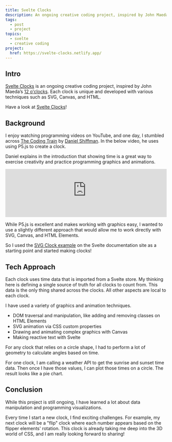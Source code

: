 ```yaml
---
title: Svelte Clocks
description: An ongoing creative coding project, inspired by John Maeda’s 12 o'clocks. Each clock is unique and developed with various techniques such as SVG, Canvas, and HTML.
tags:
  - post
  - project
topics:
  - svelte
  - creative coding
project:
  href: https://svelte-clocks.netlify.app/
---
```


## Intro

<!-- What are the valuable skills and experience I have to show off? Two sentences. -->

[Svelte Clocks]({{project.href}}) is an ongoing creative coding project, inspired by John Maeda’s [12 o'clocks](https://vimeo.com/198494458). Each clock is unique and developed with various techniques such as SVG, Canvas, and HTML.

Have a look at [Svelte Clocks]({{project.href}})!

## Background

I enjoy watching programming videos on YouTube, and one day, I stumbled across [The Coding Train](https://www.youtube.com/user/shiffman) by [Daniel Shiffman](https://twitter.com/shiffman). In the below video, he uses using P5.js to create a clock.

Daniel explains in the introduction that showing time is a great way to exercise creativity and practice programming graphics and animations.

<div class="video__wrapper">
<iframe width="100%" src="https://www.youtube-nocookie.com/embed/E4RyStef-gY" frameborder="0" allow="accelerometer; autoplay; clipboard-write; encrypted-media; gyroscope; picture-in-picture" allowfullscreen></iframe>
</div>

While P5.js is excellent and makes working with graphics easy, I wanted to use a slightly different approach that would allow me to work directly with SVG, Canvas, and HTML Elements.

So I used the [SVG Clock example](https://svelte.dev/examples#clock) on the Svelte documentation site as a starting point and started making clocks!

## Tech Approach

<!-- Explain in detail: subject, object, verb. -->

Each clock uses time data that is imported from a Svelte store. My thinking here is defining a single source of truth for all clocks to count from. This data is the only thing shared across the clocks. All other aspects are local to each clock.

I have used a variety of graphics and animation techniques.

- DOM traversal and manipulation, like adding and removing classes on HTML Elements
- SVG animation via CSS custom properties
- Drawing and animating complex graphics with Canvas
- Making reactive text with Svelte

For any clock that relies on a circle shape, I had to perform a lot of geometry to calculate angles based on time.

For one clock, I am calling a weather API to get the sunrise and sunset time data. Then once I have those values, I can plot those times on a circle. The result looks like a pie chart.

## Conclusion

<!-- What was the outcome? Why did it matter? -->

While this project is still ongoing, I have learned a lot about data manipulation and programming visualizations.

Every time I start a new clock, I find exciting challenges. For example, my next clock will be a "flip" clock where each number appears based on the flipper elements' rotation. This clock is already taking me deep into the 3D world of CSS, and I am really looking forward to sharing!
